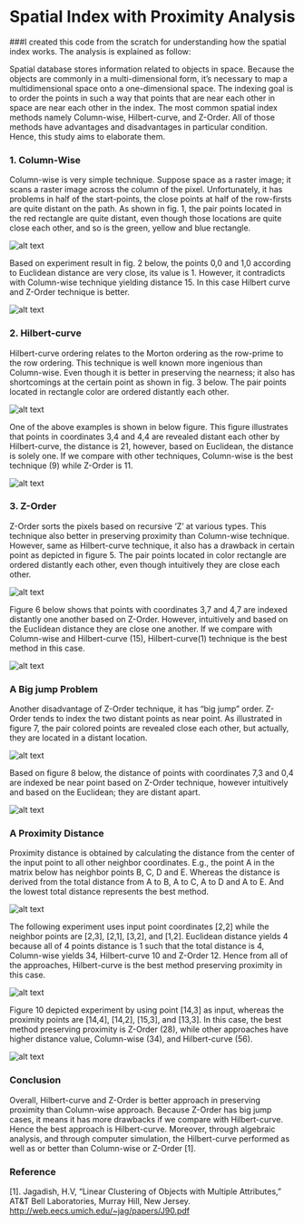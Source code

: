 # Spatial Index with Proximity Analysis

###I created this code from the scratch for understanding how the spatial index works. The analysis is explained as follow:

Spatial database stores information related to objects in space. Because the objects are commonly in a multi-dimensional form, it’s necessary to map a multidimensional space onto a one-dimensional space. The indexing goal is to order the points in such a way that points that are near each other in space are near each other in the index. The most common spatial index methods namely Column-wise, Hilbert-curve, and Z-Order. All of those methods have advantages and disadvantages in particular condition. Hence, this study aims to elaborate them.
### 1. Column-Wise
Column-wise is very simple technique. Suppose space as a raster image; it scans a raster image across the column of the pixel. Unfortunately, it has problems in half of the start-points, the close points at half of the row-firsts are quite distant on the path. As shown in fig. 1, the pair points located in the red rectangle are quite distant, even though those locations are quite close each other, and so is the green, yellow and blue rectangle.

![alt text](figure1.png)

Based on experiment result in fig. 2 below, the points 0,0 and 1,0 according to Euclidean distance are very close, its value is 1. However, it contradicts with Column-wise technique yielding distance 15. In this case Hilbert curve and Z-Order technique is better.

![alt text](figure2.png)

### 2. Hilbert-curve
Hilbert-curve ordering relates to the Morton ordering as the row-prime to the row ordering. This technique is well known more ingenious than Column-wise. Even though it is better in preserving the nearness; it also has shortcomings at the certain point as shown in fig. 3 below. The pair points located in rectangle color are ordered distantly each other. 

![alt text](figure3.png)

One of the above examples is shown in below figure. This figure illustrates that points in coordinates 3,4 and 4,4 are revealed distant each other by Hilbert-curve, the distance is 21, however, based on Euclidean, the distance is solely one. If we compare with other techniques, Column-wise is the best technique (9) while Z-Order is 11. 

![alt text](figure4.png)

### 3. Z-Order
Z-Order sorts the pixels based on recursive ‘Z’ at various types. This technique also better in preserving proximity than Column-wise technique. However, same as Hilbert-curve technique, it also has a drawback in certain point as depicted in figure 5. The pair points located in color rectangle are ordered distantly each other, even though intuitively they are close each other.

![alt text](figure5.png)

Figure 6 below shows that points with coordinates 3,7 and 4,7 are indexed distantly one another based on Z-Order. However, intuitively and based on the Euclidean distance they are close one another. If we compare with Column-wise and Hilbert-curve (15), Hilbert-curve(1) technique is the best method in this case.

![alt text](figure6.png)

### A Big jump Problem
Another disadvantage of Z-Order technique, it has “big jump” order. Z-Order tends to index the two distant points as near point. As illustrated in figure 7, the pair colored points are revealed close each other, but actually, they are located in a distant location.

![alt text](figure7.png)

Based on figure 8 below, the distance of points with coordinates 7,3 and 0,4 are indexed be near point based on Z-Order technique, however intuitively and based on the Euclidean; they are distant apart.

![alt text](figure8.png)

### A Proximity Distance
Proximity distance is obtained by calculating the distance from the center of the input point to all other neighbor coordinates. E.g., the point A in the matrix below has neighbor points B, C, D and E. Whereas the distance is derived from the total distance from A to B, A to C, A to D and A to E. And the lowest total distance represents the best method. 

![alt text](figure11.png)

The following experiment uses input point coordinates [2,2] while the neighbor points are [2,3], [2,1], [3,2], and [1,2]. Euclidean distance yields 4 because all of 4 points distance is 1 such that the total distance is 4, Column-wise yields 34, Hilbert-curve 10 and Z-Order 12. Hence from all of the approaches, Hilbert-curve is the best method preserving proximity in this case.

![alt text](figure9.png)

Figure 10 depicted experiment by using point [14,3] as input, whereas the proximity points are [14,4], [14,2], [15,3], and [13,3]. In this case, the best method preserving proximity is Z-Order (28), while other approaches have higher distance value, Column-wise (34), and Hilbert-curve (56).

![alt text](figure10.png)

### Conclusion
Overall, Hilbert-curve and Z-Order is better approach in preserving proximity than Column-wise approach. Because Z-Order has big jump cases, it means it has more drawbacks if we compare with Hilbert-curve. Hence the best approach is Hilbert-curve. Moreover, through algebraic analysis, and through computer simulation, the Hilbert-curve performed as well as or better than Column-wise or Z-Order [1].


### Reference
[1]. Jagadish, H.V, “Linear Clustering of Objects with Multiple Attributes,” AT&T Bell Laboratories,
Murray Hill, New Jersey. http://web.eecs.umich.edu/~jag/papers/J90.pdf



